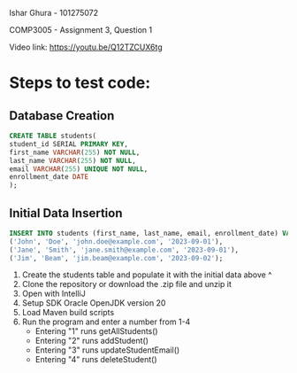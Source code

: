Ishar Ghura - 101275072

COMP3005 - Assignment 3, Question 1

Video link: https://youtu.be/Q12TZCUX6tg

# Steps to test code:

## Database Creation

``` sql
CREATE TABLE students(
student_id SERIAL PRIMARY KEY,
first_name VARCHAR(255) NOT NULL,
last_name VARCHAR(255) NOT NULL,
email VARCHAR(255) UNIQUE NOT NULL,
enrollment_date DATE
);
```
## Initial Data Insertion
``` sql
INSERT INTO students (first_name, last_name, email, enrollment_date) VALUES
('John', 'Doe', 'john.doe@example.com', '2023-09-01'),
('Jane', 'Smith', 'jane.smith@example.com', '2023-09-01'),
('Jim', 'Beam', 'jim.beam@example.com', '2023-09-02');
```
1. Create the students table and populate it with the initial data above ^ 
2. Clone the repository or download the .zip file and unzip it
3. Open with IntelliJ
4. Setup SDK Oracle OpenJDK version 20
5. Load Maven build scripts
4. Run the program and enter a number from 1-4
   - Entering "1" runs getAllStudents()
   - Entering "2" runs addStudent()
   - Entering "3" runs updateStudentEmail()
   - Entering "4" runs deleteStudent()